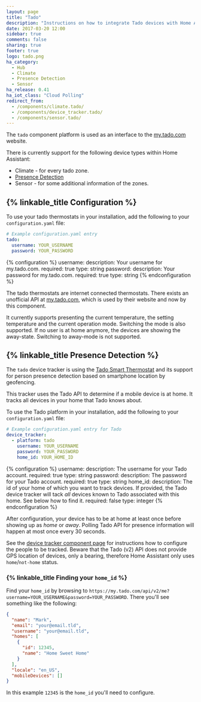 ```yaml
---
layout: page
title: "Tado"
description: "Instructions on how to integrate Tado devices with Home Assistant."
date: 2017-03-20 12:00
sidebar: true
comments: false
sharing: true
footer: true
logo: tado.png
ha_category:
  - Hub
  - Climate
  - Presence Detection
  - Sensor
ha_release: 0.41
ha_iot_class: "Cloud Polling"
redirect_from:
  - /components/climate.tado/
  - /components/device_tracker.tado/
  - /components/sensor.tado/
---
```


The `tado` component platform is used as an interface to the [my.tado.com](https://my.tado.com/webapp/#/account/sign-in) website.

There is currently support for the following device types within Home Assistant:

- Climate - for every tado zone.
- [Presence Detection](#presence-detection)
- Sensor - for some additional information of the zones.

## {% linkable_title Configuration %}

To use your tado thermostats in your installation, add the following to your `configuration.yaml` file:

```yaml
# Example configuration.yaml entry
tado:
  username: YOUR_USERNAME
  password: YOUR_PASSWORD
```

{% configuration %}
username:
  description: Your username for my.tado.com.
  required: true
  type: string
password:
  description: Your password for my.tado.com.
  required: true
  type: string
{% endconfiguration %}

The tado thermostats are internet connected thermostats. There exists an unofficial API at [my.tado.com](https://my.tado.com/webapp/#/account/sign-in), which is used by their website and now by this component.

It currently supports presenting the current temperature, the setting temperature and the current operation mode. Switching the mode is also supported. If no user is at home anymore, the devices are showing the away-state. Switching to away-mode is not supported.

## {% linkable_title Presence Detection %}

The `tado` device tracker is using the [Tado Smart Thermostat](https://www.tado.com/) and its support for person presence detection based on smartphone location by geofencing.

This tracker uses the Tado API to determine if a mobile device is at home. It tracks all devices in your home that Tado knows about.

To use the Tado platform in your installation, add the following to your `configuration.yaml` file:

```yaml
# Example configuration.yaml entry for Tado
device_tracker:
  - platform: tado
    username: YOUR_USERNAME
    password: YOUR_PASSWORD
    home_id: YOUR_HOME_ID
```

{% configuration %}
username:
  description: The username for your Tado account.
  required: true
  type: string
password:
  description: The password for your Tado account.
  required: true
  type: string
home_id:
  description: The id of your home of which you want to track devices. If provided, the Tado device tracker will tack *all* devices known to Tado associated with this home. See below how to find it.
  required: false
  type: integer
{% endconfiguration %}

After configuration, your device has to be at home at least once before showing up as *home* or *away*.
Polling Tado API for presence information will happen at most once every 30 seconds.

See the [device tracker component page](/components/device_tracker/) for instructions how to configure the people to be tracked. Beware that the Tado (v2) API does not provide GPS location of devices, only a bearing, therefore Home Assistant only uses `home`/`not-home` status.

### {% linkable_title Finding your `home_id` %}

Find your `home_id` by browsing to `https://my.tado.com/api/v2/me?username=YOUR_USERNAME&password=YOUR_PASSWORD`. There you'll see something like the following:

```json
{
  "name": "Mark",
  "email": "your@email.tld",
  "username": "your@email.tld",
  "homes": [
    {
      "id": 12345,
      "name": "Home Sweet Home"
    }
  ],
  "locale": "en_US",
  "mobileDevices": []
}
```

In this example `12345` is the `home_id` you'll need to configure.
